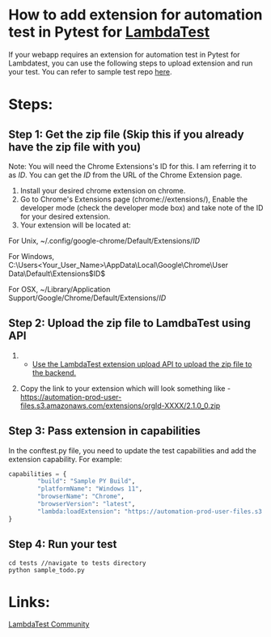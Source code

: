 # How to add extension for automation test in Pytest for [LambdaTest](https://www.lambdatest.com/?utm_source=github&utm_medium=repo&utm_campaign=Pytest-add-extension)

If your webapp requires an extension for automation test in Pytest for Lambdatest, you can use the following steps to upload extension and run your test. You can refer to sample test repo [here](https://github.com/LambdaTest/pytest-selenium-sample).

# Steps:

## Step 1: Get the zip file (Skip this if you already have the zip file with you)

Note: You will need the Chrome Extensions's ID for this. I am referring it to as $ID$. You can get the $ID$ from the URL of the Chrome Extension page.
1. Install your desired chrome extension on chrome.
2. Go to Chrome's Extensions page (chrome://extensions/), Enable the developer mode (check the developer mode box) and take note of the ID for your desired extension.
3. Your extension will be located at:

For Unix, ~/.config/google-chrome/Default/Extensions/$ID$

For Windows, C:\Users\<Your_User_Name>\AppData\Local\Google\Chrome\User Data\Default\Extensions\$ID$

For OSX, ~/Library/Application Support/Google/Chrome/Default/Extensions/$ID$

## Step 2: Upload the zip file to LamdbaTest using API

1. * [Use the LambdaTest extension upload API to upload the zip file to the backend.](https://www.lambdatest.com/support/api-doc/#/extensions/UploadExtensions)

2. Copy the link to your extension which will look something like - https://automation-prod-user-files.s3.amazonaws.com/extensions/orgId-XXXX/2.1.0_0.zip

## Step 3: Pass extension in capabilities

In the conftest.py file, you need to update the test capabilities and add the extension capability. For example:

```python
capabilities = {
        "build": "Sample PY Build",
        "platformName": "Windows 11",
        "browserName": "Chrome",
        "browserVersion": "latest",
        "lambda:loadExtension": "https://automation-prod-user-files.s3.amazonaws.com/extensions/orgId-XXXX/2.1.0_0.zip"
}
```

## Step 4: Run your test

```
cd tests //navigate to tests directory
python sample_todo.py
```

# Links:

[LambdaTest Community](http://community.lambdatest.com/)

